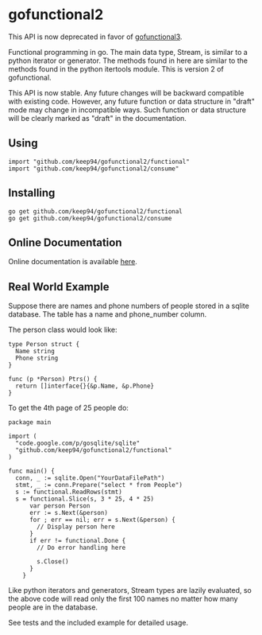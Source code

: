# gofunctional2

This API is now deprecated in favor of [gofunctional3](https://github.com/keep94/gofunctional3).

Functional programming in go. The main data type, Stream, is similar to
a python iterator or generator. The methods found in here are similar to
the methods found in the python itertools module. This is version 2 of
gofunctional.

This API is now stable. Any future changes will be backward compatible with
existing code. However, any future function or data structure in "draft"
mode may change in incompatible ways. Such function or data structure will
be clearly marked as "draft" in the documentation.

## Using

	import "github.com/keep94/gofunctional2/functional"
	import "github.com/keep94/gofunctional2/consume"

## Installing

	go get github.com/keep94/gofunctional2/functional
	go get github.com/keep94/gofunctional2/consume

## Online Documentation

Online documentation is available [here](http://go.pkgdoc.org/github.com/keep94/gofunctional2).

## Real World Example

Suppose there are names and phone numbers of people stored in a sqlite
database. The table has a name and phone_number column.

The person class would look like:

	type Person struct {
	  Name string
	  Phone string
	}

	func (p *Person) Ptrs() {
	  return []interface{}{&p.Name, &p.Phone}
	}

To get the 4th page of 25 people do:

	package main

	import (
	  "code.google.com/p/gosqlite/sqlite"
	  "github.com/keep94/gofunctional2/functional"
	)

	func main() {
	  conn, _ := sqlite.Open("YourDataFilePath")
	  stmt, _ := conn.Prepare("select * from People")
	  s := functional.ReadRows(stmt)
	  s = functional.Slice(s, 3 * 25, 4 * 25)
          var person Person
          err := s.Next(&person)
          for ; err == nil; err = s.Next(&person) {
            // Display person here
          }
          if err != functional.Done {
            // Do error handling here

            s.Close()
          }
        }

Like python iterators and generators, Stream types are lazily evaluated, so
the above code will read only the first 100 names no matter how many people
are in the database.

See tests and the included example for detailed usage.
